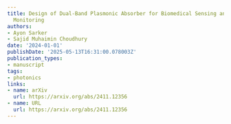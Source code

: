 ```yaml
---
title: Design of Dual-Band Plasmonic Absorber for Biomedical Sensing and Environmental
  Monitoring
authors:
- Ayon Sarker
- Sajid Muhaimin Choudhury
date: '2024-01-01'
publishDate: '2025-05-13T16:31:00.078003Z'
publication_types:
- manuscript
tags:
- photonics
links:
- name: arXiv
  url: https://arxiv.org/abs/2411.12356
- name: URL
  url: https://arxiv.org/abs/2411.12356
---
```

